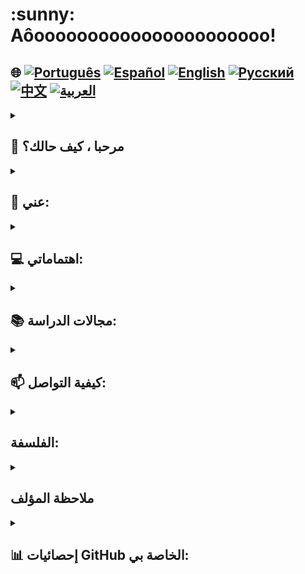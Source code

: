 <h1>:sunny: Aôoooooooooooooooooooooo! </h1>

## 🌐 [![Português](https://img.shields.io/badge/Português-green)](https://github.com/SamuelRocha91/SamuelRocha91/blob/main/README.md) [![Español](https://img.shields.io/badge/Español-yellow)](https://github.com/SamuelRocha91/SamuelRocha91/blob/main/README_SP.MD) [![English](https://img.shields.io/badge/English-blue)](https://github.com/SamuelRocha91/SamuelRocha91/blob/main/README_EN.MD) [![Русский](https://img.shields.io/badge/Русский-lightgrey)](https://github.com/SamuelRocha91/SamuelRocha91/blob/main/README_язык.md) [![中文](https://img.shields.io/badge/中文-red)](https://github.com/SamuelRocha91/SamuelRocha91/blob/main/README_华语.md) [![العربية](https://img.shields.io/badge/العربية-orange)](https://github.com/SamuelRocha91/SamuelRocha91/blob/main/README_ar.md)


<details>
<summary> <h2>👋 مرحبا ، كيف حالك؟ </h2> </summary>
<br>

<div>
  <p>ماذا يمكنني مساعدتك؟ </p>
  <p>GitHub الخاص بي في حالة تغيير مستمر 🏃</p>
  <p>فيما يلي المعايير الحالية للمستودع (أو قيد التنفيذ🫠️)</p>

<summary><h2> 🎭️ مشاريع React </h2> </summary>

  - 🌶️ [تطبيق الوصفات](https://github.com/SamuelRocha91/ProjectRecipesApp/blob/main/README_ar.md)
- 🎮 [Trivia](https://github.com/SamuelRocha91/trivia_game/blob/main/README_ar.md)
- 🐣 [Pokedex](https://github.com/SamuelRocha91/pokedex/blob/main/README_ar.md)
- 🏪 [متجر على الإنترنت للواجهة الأمامية](https://github.com/SamuelRocha91/project-frontend-online-store/blob/main/README_ar.md)
- 👛 [منظم النفقات](https://github.com/SamuelRocha91/project-trybewallet/blob/main/README_ar.md)

<summary><h2> 🪢️ مشاريع Node </h2> </summary>

- 🗡️ [Trybe Smith](https://github.com/SamuelRocha91/TrybeSmith/blob/main/README_ar.md)
- 🪧 [Blogs Api](https://github.com/SamuelRocha91/BlogsApi/blob/main/README_ar.md)
- 🐉 [Trybers and Dragons](https://github.com/SamuelRocha91/trybeAndDragons/blob/main/README_ar.md)
- ⚽ [Typescript FootBall API](https://github.com/SamuelRocha91/trybeFutebolClube/blob/main/README_ar.md)

<summary><h2> 👶️ مشاريع المبتدئين </h2> </summary>

- 🖥️ [Binary Converter](https://github.com/SamuelRocha91/Bin2Dec/blob/main/README_ar.md)
- 🎨 [Pixels Art](https://github.com/SamuelRocha91/PixelsArt/blob/main/README_ar.md)
- 📝 [Todo List](https://github.com/SamuelRocha91/TodoList/blob/main/README_ar.md)
- 🧮 [Calculator](https://github.com/SamuelRocha91/calculator/blob/main/README_ar.md)
- 🦖 [Meme generator](https://github.com/SamuelRocha91/memeGenerator/blob/main/README_ar.md)
- 🪐 [Star Wars Planets](https://github.com/SamuelRocha91/javascriptStarWarsPlanets/blob/main/README_ar.md)

<summary><h2> 🔋️ مشاريع Full-Stack </h2> </summary>

### Delivery
  - 💎 [Delivery Backend](https://github.com/SamuelRocha91/delivery_back/blob/main/README_ar.md) - تطبيق الباكند في Rails لمنصة التوصيل
  - 🛒 [Consumy Application](https://github.com/SamuelRocha91/consumy/blob/main/README_ar.md) - تطبيق المستهلك
  - 👨‍💼 [Seller Application](https://github.com/SamuelRocha91/seller_application/blob/main/README_ar.md) - تطبيق البائع
  - 💲 [Paymenty API](https://github.com/SamuelRocha91/paymenty/blob/main/README_ar.md) - واجهة برمجة التطبيقات للدفع

### قياس API
  - 📏 [React Precision Application](https://github.com/SamuelRocha91/precisionReactApplication/blob/main/README_ar.md) - واجهة لتسجيل قياسات الغاز والماء
  - 🤖 [Node API](https://github.com/SamuelRocha91/apiMeasureWaterAndGas/blob/main/README_ar.md) - واجهة برمجة التطبيقات لتسجيل القياسات والاستهلاك

<hr/>
<summary><h2> ☕️ مشاريع Java </h2> </summary>

- 🌾 [مشروع Agrix Java - إدارة المزارع](https://github.com/SamuelRocha91/Agrix/blob/main/README_ar.md) 
- 🏛️ [محدد المتحف](https://github.com/SamuelRocha91/localizadorDeMuseus/blob/main/README_ar.md)
- 📃 [قواعد التقدم](https://github.com/SamuelRocha91/project_rule_of_progression/blob/main/README_ar.md)
- 🗳️ [نظام التصويت](https://github.com/SamuelRocha91/sistemaDeVotacao/blob/main/README_ar.md)

<summary><h2> 📱️ مشاريع Kotlin </h2> </summary>

- 📜 [القائمة الافتراضية](https://github.com/SamuelRocha91/kotlinVirtualMenu/blob/main/README_ar.md)
-  ☀️ [تطبيق الطقس](https://github.com/SamuelRocha91/kotlinWeatherApp/blob/main/README_ar.md)
- 💱 [سعر صرف Kotlin](https://github.com/SamuelRocha91/kotlinExchangeRate/blob/main/README_ar.md)
- 👤 [تسجيل الدخول الاجتماعي](https://github.com/SamuelRocha91/kotlinLoginSocial/blob/main/README_ar.md)

<summary><h2> 🔴️ مشاريع Ruby </h2> </summary>

- 📽️ [Rails Movie](https://github.com/SamuelRocha91/rails_movies_catalog/blob/main/README_ar.md)
- 👩‍⚖️[تمارين Odin](https://github.com/SamuelRocha91/ruby_exercises/blob/main/README_ar.md)

<summary><h2> 🎲️ قواعد البيانات </h2> </summary>

- 🚗️ [إيجار السيارات](https://github.com/SamuelRocha91/dbRentalCar/blob/main/README_ar.md)

<summary><h2> 🐍️ مشاريع Python </h2> </summary>

- 7⃣️ [الخوارزميات](https://github.com/SamuelRocha91/Algorithms/blob/main/README_ar.md)
- 🍲️ [طلبات المطعم](https://github.com/SamuelRocha91/restaurantOrders/blob/main/README_ar.md)
-  ✍️ [البرامج النصية](https://github.com/SamuelRocha91/scripts/blob/main/README_ar.md)
- 🕵️‍♀️ [Trybe ليست Google](https://github.com/SamuelRocha91/trybeIsNotGoogle/blob/main/README_ar.md)

</details>

<details>

<summary><h2>🧑 عني:</h2></summary>
<p>صموئيل روشا، من باهيا🇧🇷، سوتروبوليتانو⚫🔴 ومطور ويب.</p>

[![Full-Stack Web Development Course](https://img.shields.io/badge/-Certified_Web_Developer-blue?style=flat&logo=google-chrome&logoColor=white)](https://www.credential.net/ad5e0984-fa07-41b0-a50b-51cb25fd0010#gs.ffccza)
[![Certified Java Developer](https://img.shields.io/badge/-Certified_Java_Developer-red?style=flat&logo=java&logoColor=white)](https://www.credential.net/b0eedfe8-4280-4cc4-b832-49f1d9426664#gs.ffcj0a)
[![JavaScript Algorithms and Data Structures](https://img.shields.io/badge/-JavaScript_Algorithms_and_Data_Structures-yellow?style=flat&logo=javascript&logoColor=white)](https://www.freecodecamp.org/certification/Sam_sr91/javascript-algorithms-and-data-structures)

</details>

<details>

<summary><h2>💻 اهتماماتي:</h2></summary>
<p>مفتوح لتبادل الخبرات، إنشاء مشاريع جديدة، تلقي عروض عمل وصنع صداقات جديدة</p>
</details>

<details>
<summary><h2>📚 مجالات الدراسة:</h2></summary>
<ul>
  <li>🖥️ الواجهة الأمامية: Vue.js، React.js</li>
  <li>📡 الواجهة الخلفية: Node.js، Spring Framework، Ruby on Rails</li>
  <li>📖 لغات البرمجة: Java، JavaScript، TypeScript</li>
  <li>💡 تقنيات أخرى: Docker، MySQL، Express، Redux، Jest، JUnit</li>
</ul>
</details>
<details>
<summary><h2>📫 كيفية التواصل:</h2></summary>
<ul>
  <li>💼 <a href="https://www.linkedin.com/in/samuel-rocha-88278224a/" target="_blank">LinkedIn</a></li>
  <li>📱 <a href="https://wa.me/71992594946" target="_blank">WhatsApp</a></li>
  <li>📧 <a href="mailto:samuel_sr@hotmail.com.br">البريد الإلكتروني</a></li>
  <li>💬 Discord: samuelrocha91#1543</li>
</ul>
</details>

<details>
<summary><h2>الفلسفة:</h2></summary>
 <div style="border: 1px solid #ddd; border-radius: 8px; padding: 16px; background-color: #f9f9f9; margin-top: 8px;">
    <img src="./cuidadoCOmOTrem.jpeg" style="max-width: 100%; height: auto; border-radius: 4px; margin-bottom: 12px;"/>
    <p style="line-height: 1.6; color: #555; font-size: 1.1em; margin: 0; text-align:center">
      "دعنا نتقدم، نقوم بعمل وقفة رأسية، دون النظر إلى الوراء؛ بعد كل شيء: سيأتي القطار في يوم من الأيام." - مؤلف غير معروف من باهيا 😅️
    </p>
  </div>
</details>

<details>
<summary><h2> ملاحظة المؤلف</h2></summary>
 <div style="border: 1px solid #ddd; border-radius: 8px; padding: 16px; background-color: #f9f9f9; margin-top: 8px;">
    <p style="line-height: 1.6; color: #555; font-size: 1.1em; margin: 0; text-align:center">
      أطلب عذركم على وفرة الألوان والرموز التعبيرية التي تعرضتم لها. كانت طريقتي المتواضعة والمزعجة في محاولة جذب انتباهكم لجهودي وتفاني. آمل أن يتمكن على الأقل بعض الأطفال الذين تعرفهم من قراءة النص والموافقة على هذه الفوضى. شكرًا لكم!
    </p>
  </div>
</details>

<details>
<summary><h2>📊 إحصائيات GitHub الخاصة بي:</h2></summary>

[![SamuelRocha91 GitHub stats](https://github-readme-stats.vercel.app/api?username=SamuelRocha91)](https://github.com/SamuelRocha91/github-readme-stats)
![Top Langs](https://github-readme-stats.vercel.app/api/top-langs/?username=SamuelRocha91&langs_count=8&layout=compact)

![](https://api.visitorbadge.io/api/VisitorHit?user=SamuelRocha91&repo=SamuelRocha91-visitors-badge&countColor=%237B1E7A)
</details>
